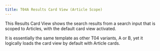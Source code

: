 ```yaml
---
title: T04A Results Card View (Article Scope)
---
```


This Results Card View shows the search results from a search input that is scoped to Articles, with the default card view activated. 

It is essentially the same template as other T04 variants, A or B, yet it logically loads the card view by default with Article cards. 

